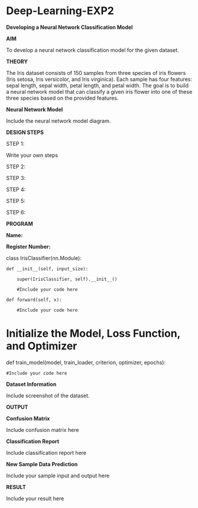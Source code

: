 # Deep-Learning-EXP2
**Developing a Neural Network Classification Model**

**AIM**

To develop a neural network classification model for the given dataset.

**THEORY**

The Iris dataset consists of 150 samples from three species of iris flowers (Iris setosa, Iris versicolor, and Iris virginica). 
Each sample has four features: sepal length, sepal width, petal length, and petal width. The goal is to build a neural network 
model that can classify a given iris flower into one of these three species based on the provided features.

**Neural Network Model**

Include the neural network model diagram.

**DESIGN STEPS**

STEP 1:

Write your own steps

STEP 2:

STEP 3:

STEP 4:

STEP 5:

STEP 6:

**PROGRAM**

**Name:**

**Register Number:**

class IrisClassifier(nn.Module):
    
    def __init__(self, input_size):
       
        super(IrisClassifier, self).__init__()
       
        #Include your code here

    def forward(self, x):
       
        #Include your code here



# Initialize the Model, Loss Function, and Optimizer

def train_model(model, train_loader, criterion, optimizer, epochs):
   
    #Include your code here

**Dataset Information**

Include screenshot of the dataset.


**OUTPUT**

**Confusion Matrix**

Include confusion matrix here

**Classification Report**

Include classification report here

**New Sample Data Prediction**

Include your sample input and output here

**RESULT**

Include your result here

